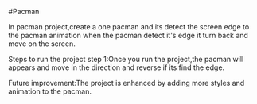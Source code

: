 #Pacman

In pacman project,create a one pacman and its detect the screen edge to the pacman animation when the pacman detect it's edge it turn back and move on the screen.

Steps to run the project
step 1:Once you run the project,the pacman will appears and move in the direction and reverse if its find the edge.

Future improvement:The project is enhanced by adding more styles and animation to the pacman.
